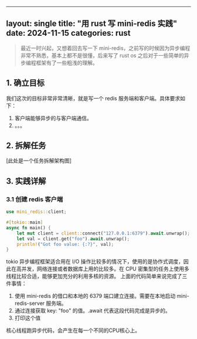 <!--
 * @Author: Gege-Wang 2891067867@qq.com
 * @Date: 2024-11-15 00:42:16
 * @LastEditors: Gege-Wang 2891067867@qq.com
 * @LastEditTime: 2024-12-18 13:11:17
 * @FilePath: /Myblog/_posts/2024-11-15-rust-mini-redis.md
 * @Description: 这是默认设置,请设置`customMade`, 打开koroFileHeader查看配置 进行设置: https://github.com/OBKoro1/koro1FileHeader/wiki/%E9%85%8D%E7%BD%AE
-->

---
layout: single
title: "用 rust 写 mini-redis 实践"
date: 2024-11-15
categories: rust
---

> 最近一时兴起，又想着回去写一下 mini-redis，之前写的时候因为异步编程非常不熟悉，基本上都不是很懂，后来写了 rust os 之后对于一些简单的异步编程框架有了一些粗浅的理解。

## 1. 确立目标
我们这次的目标非常非常清晰，就是写一个 redis 服务端和客户端。具体要求如下：
1. 客户端能够异步的与客户端通信。
2. 。。。

## 2. 拆解任务
[此处是一个任务拆解架构图]

## 3. 实践详解
### 3.1 创建 redis 客户端
```rust
use mini_redis::client;

#[tokio::main]
async fn main() {
    let mut client = client::connect("127.0.0.1:6379").await.unwrap();
    let val = client.get("foo").await.unwrap();
    println!("Got foo value: {:?}", val);
}
```
tokio 异步编程框架适合用在 I/O 操作比较多的情况下，使用的是协作式调度，因此在高并发，网络连接或者数据库上用的比较多。在 CPU 密集型的任务上使用多线程比较合适，能够更加充分的利用多核的资源。
上面的代码简单来说完成了三件事情：
1. 使用 mini-redis 的借口和本地的 6379 端口建立连接。需要在本地启动 mini-redis-server 服务端。
2. 通过连接获取 key: "foo" 的值。.await 代表这段代码完成是异步的。
3. 打印这个值

核心线程跑异步代码，会产生在每一个不同的CPU核心上。